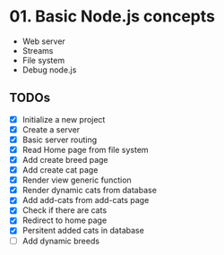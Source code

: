 # 01. Basic Node.js concepts

-   Web server
-   Streams
-   File system
-   Debug node.js

## TODOs

-   [x] Initialize a new project
-   [x] Create a server
-   [x] Basic server routing
-   [x] Read Home page from file system
-   [x] Add create breed page
-   [x] Add create cat page
-   [x] Render view generic function
-   [x] Render dynamic cats from database
-   [x] Add add-cats from add-cats page
-   [x] Check if there are cats
-   [x] Redirect to home page
-   [x] Persitent added cats in database
-   [ ] Add dynamic breeds
